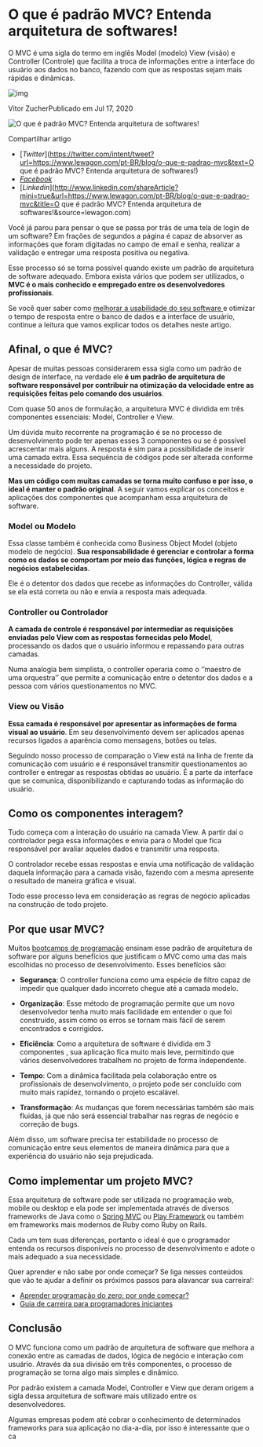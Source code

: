 # O que é padrão MVC? Entenda arquitetura de softwares!

O MVC é uma sigla do termo em inglês Model (modelo) View (visão) e Controller (Controle) que facilita a troca de informações entre a interface do usuário aos dados no banco, fazendo com que as respostas sejam mais rápidas e dinâmicas.

![img](https://res.cloudinary.com/wagon/image/upload/c_fill,h_40,q_auto,w_40/v1595013216/qffcs1hionbb2pp0b9ig.webp)

Vitor ZucherPublicado em Jul 17, 2020

![O que é padrão MVC? Entenda arquitetura de softwares!](https://res.cloudinary.com/wagon/image/upload/c_fill,g_face,h_460,q_auto,w_488/v1595013950/vxtwmd65bynjso3oagj5.webp)

Compartilhar artigo

- [*Twitter*](https://twitter.com/intent/tweet?url=https://www.lewagon.com/pt-BR/blog/o-que-e-padrao-mvc&text=O que é padrão MVC? Entenda arquitetura de softwares!)
- [*Facebook*](https://www.facebook.com/sharer/sharer.php?u=https://www.lewagon.com/pt-BR/blog/o-que-e-padrao-mvc)
- [*Linkedin*](http://www.linkedin.com/shareArticle?mini=true&url=https://www.lewagon.com/pt-BR/blog/o-que-e-padrao-mvc&title=O que é padrão MVC? Entenda arquitetura de softwares!&source=lewagon.com)

Você já parou para pensar o que se passa por trás de uma tela de login de um software? Em frações de segundos a página é capaz de absorver as informações que foram digitadas no campo de email e senha, realizar a validação e entregar uma resposta positiva ou negativa. 



Esse processo só se torna possível quando existe um padrão de arquitetura de software adequado. Embora exista vários que podem ser utilizados, o **MVC é o mais conhecido e empregado entre os desenvolvedores profissionais**.



Se você quer saber como [melhorar a usabilidade do seu software ](https://endeavor.org.br/estrategia-e-gestao/usabilidade/)e otimizar o tempo de resposta entre o banco de dados e a interface de usuário, continue a leitura que vamos explicar todos os detalhes neste artigo. 



## Afinal, o que é MVC?

Apesar de muitas pessoas considerarem essa sigla como um padrão de design de interface, na verdade ele **é um padrão de arquitetura de software responsável por contribuir na otimização da velocidade entre as requisições feitas pelo comando dos usuários**. 



Com quase 50 anos de formulação, a arquitetura MVC é dividida em três componentes essenciais: Model, Controller e View. 



Um dúvida muito recorrente na programação é se no processo de desenvolvimento pode ter apenas esses 3 componentes ou se é possível acrescentar mais alguns. A resposta é sim para a possibilidade de inserir uma camada extra. Essa sequência de códigos pode ser alterada conforme a necessidade do projeto. 



**Mas um código com muitas camadas se torna muito confuso e por isso, o ideal é manter o padrão original**. A seguir vamos explicar os conceitos e aplicações dos componentes que acompanham essa arquitetura de software.



### Model ou Modelo 

Essa classe também é conhecida como Business Object Model (objeto modelo de negócio). **Sua responsabilidade é gerenciar e controlar a forma como os dados se comportam por meio das funções, lógica e regras de negócios estabelecidas**. 



Ele é o detentor dos dados que recebe as informações do Controller, válida se ela está correta ou não e envia a resposta mais adequada. 



### Controller ou Controlador

**A camada de controle é responsável por intermediar as requisições enviadas pelo View com as respostas fornecidas pelo Model**, processando os dados que o usuário informou e repassando para outras camadas. 



Numa analogia bem simplista, o controller operaria como o ‘’maestro de uma orquestra’’ que permite a comunicação entre o detentor dos dados e a pessoa com vários questionamentos no MVC. 



### View ou Visão

**Essa camada é responsável por apresentar as informações de forma visual ao usuário**. Em seu desenvolvimento devem ser aplicados apenas recursos ligados a aparência como mensagens, botões ou telas. 



Seguindo nosso processo de comparação o View está na linha de frente da comunicação com usuário e é responsável transmitir questionamentos ao controller e entregar as respostas obtidas ao usuário. É a parte da interface que se comunica, disponibilizando e capturando todas as informação do usuário.



## Como os componentes interagem?

Tudo começa com a interação do usuário na camada View. A partir daí o controlador pega essa informações e envia para o Model que fica responsável por avaliar aqueles dados e transmitir uma resposta. 



O controlador recebe essas respostas e envia uma notificação de validação daquela informação para a camada visão, fazendo com a mesma apresente o resultado de maneira gráfica e visual.



Todo esse processo leva em consideração as regras de negócio aplicadas na construção de todo projeto.



## Por que usar MVC?

Muitos [bootcamps de programação](https://www.lewagon.com/pt-BR/blog/bootcamps-programação-funcionam) ensinam esse padrão de arquitetura de software por alguns benefícios que justificam o MVC como uma das mais escolhidas no processo de desenvolvimento. Esses benefícios são: 



- **Segurança**: O controller funciona como uma espécie de filtro capaz de impedir que qualquer dado incorreto chegue até a camada modelo. 

- **Organização**: Esse método de programação permite que um novo desenvolvedor tenha muito mais facilidade em entender o que foi construído, assim como os erros se tornam mais fácil de serem encontrados e corrigidos.

- **Eficiência**: Como a arquitetura de software é dividida em 3 componentes , sua aplicação fica muito mais leve, permitindo que vários desenvolvedores trabalhem no projeto de forma independente.

- **Tempo**: Com a dinâmica facilitada pela colaboração entre os profissionais de desenvolvimento, o projeto pode ser concluído com muito mais rapidez, tornando o projeto escalável.  

- **Transformação**: As mudanças que forem necessárias também são mais fluidas, já que não será essencial trabalhar nas regras de negócio e correção de bugs.

  

Além disso, um software precisa ter estabilidade no processo de comunicação entre seus elementos de maneira dinâmica para que a experiência do usuário não seja prejudicada. 



## Como implementar um projeto MVC?

Essa arquitetura de software pode ser utilizada no programação web, mobile ou desktop e ela pode ser implementada através de diversos frameworks de Java como o [Spring MVC](https://docs.spring.io/spring/docs/current/spring-framework-reference/web.html#mvc) ou [Play Framework](https://www.playframework.com/) ou também em frameworks mais modernos de Ruby como Ruby on Rails.



Cada um tem suas diferenças, portanto o ideal é que o programador entenda os recursos disponíveis no processo de desenvolvimento e adote o mais adequado a sua necessidade. 



Quer aprender e não sabe por onde começar? Se liga nesses conteúdos que vão te ajudar a definir os próximos passos para alavancar sua carreira!:



- [Aprender programação do zero: por onde começar?](https://www.lewagon.com/pt-BR/blog/aprender-programacao-do-zero-por-onde-comecar)
- [Guia de carreira para programadores iniciantes
  ](https://www.lewagon.com/pt-BR/blog/guia-de-carreira-programador-iniciante)

## Conclusão 

O MVC funciona como um padrão de arquitetura de software que melhora a conexão entre as camadas de dados, lógica de negócio e interação com usuário. Através da sua divisão em três componentes, o processo de programação se torna algo mais simples e dinâmico.



Por padrão existem a camada Model, Controller e View que deram origem a sigla dessa arquitetura de software mais utilizado entre os desenvolvedores.  



Algumas empresas podem até cobrar o conhecimento de determinados frameworks para sua aplicação no dia-a-dia, por isso é interessante que o ca